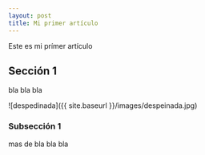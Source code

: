 ```yaml
---
layout: post
title: Mi primer artículo
---
```


Este es mi prímer artículo

## Sección 1
bla bla bla

![despedinada]({{ site.baseurl }}/images/despeinada.jpg)

### Subsección 1

mas de bla bla bla

